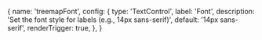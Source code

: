 {
  name: 'treemapFont',
  config: {
    type: 'TextControl',
    label: 'Font',
    description: 'Set the font style for labels (e.g., 14px sans-serif)',
    default: '14px sans-serif',
    renderTrigger: true,
  },
}
